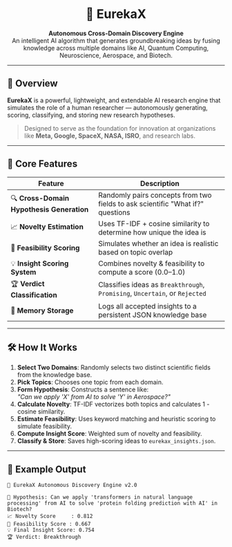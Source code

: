<h1 align="center">🚀 EurekaX</h1>
<p align="center">
  <b>Autonomous Cross-Domain Discovery Engine</b><br>
  An intelligent AI algorithm that generates groundbreaking ideas by fusing knowledge across multiple domains like AI, Quantum Computing, Neuroscience, Aerospace, and Biotech.
</p>

---

## 📘 Overview

**EurekaX** is a powerful, lightweight, and extendable AI research engine that simulates the role of a human researcher — autonomously generating, scoring, classifying, and storing new research hypotheses.

> Designed to serve as the foundation for innovation at organizations like **Meta, Google, SpaceX, NASA, ISRO**, and research labs.

---

## 🎯 Core Features

| Feature | Description |
|--------|-------------|
| 🔍 **Cross-Domain Hypothesis Generation** | Randomly pairs concepts from two fields to ask scientific "What if?" questions |
| 📈 **Novelty Estimation** | Uses TF-IDF + cosine similarity to determine how unique the idea is |
| 🧠 **Feasibility Scoring** | Simulates whether an idea is realistic based on topic overlap |
| 💡 **Insight Scoring System** | Combines novelty & feasibility to compute a score (0.0–1.0) |
| 🏆 **Verdict Classification** | Classifies ideas as `Breakthrough`, `Promising`, `Uncertain`, or `Rejected` |
| 💾 **Memory Storage** | Logs all accepted insights to a persistent JSON knowledge base |

---

## 🛠 How It Works

1. **Select Two Domains**: Randomly selects two distinct scientific fields from the knowledge base.
2. **Pick Topics**: Chooses one topic from each domain.
3. **Form Hypothesis**: Constructs a sentence like:  
   _"Can we apply 'X' from AI to solve 'Y' in Aerospace?"_
4. **Calculate Novelty**: TF-IDF vectorizes both topics and calculates 1 - cosine similarity.
5. **Estimate Feasibility**: Uses keyword matching and heuristic scoring to simulate feasibility.
6. **Compute Insight Score**: Weighted sum of novelty and feasibility.
7. **Classify & Store**: Saves high-scoring ideas to `eurekax_insights.json`.

---

## 🧠 Example Output

```text
🚀 EurekaX Autonomous Discovery Engine v2.0

🧠 Hypothesis: Can we apply 'transformers in natural language processing' from AI to solve 'protein folding prediction with AI' in Biotech?
📈 Novelty Score     : 0.812
🔬 Feasibility Score : 0.667
💡 Final Insight Score: 0.754
🏆 Verdict: Breakthrough
